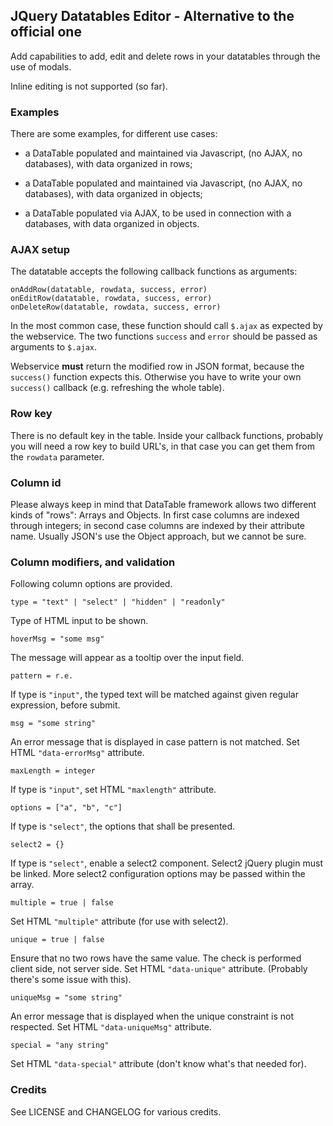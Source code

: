 ## JQuery Datatables Editor - Alternative to the official one

Add capabilities to add, edit and delete rows in your datatables through the use of modals.

Inline editing is not supported (so far).

### Examples

There are some examples, for different use cases:

* a DataTable populated and maintained via Javascript, (no AJAX, no databases), with data organized in rows;

* a DataTable populated and maintained via Javascript, (no AJAX, no databases), with data organized in objects;

* a DataTable populated via AJAX, to be used in connection with a databases, with data organized in objects.


### AJAX setup

The datatable accepts the following callback functions as arguments:

    onAddRow(datatable, rowdata, success, error)
    onEditRow(datatable, rowdata, success, error)
    onDeleteRow(datatable, rowdata, success, error)

In the most common case, these function should call `$.ajax` as expected by the webservice.
The two functions `success` and `error` should be passed as arguments to `$.ajax`.

Webservice **must** return the modified row in JSON format, because the `success()` function expects this.
Otherwise you have to write your own `success()` callback (e.g. refreshing the whole table). 

### Row key

There is no default key in the table.
Inside your callback functions, probably you will need a row key to build URL's, in that case you can get them from the `rowdata` parameter.

### Column id

Please always keep in mind that DataTable framework allows two different kinds of "rows": Arrays and Objects.
In first case columns are indexed through integers; in second case columns are indexed by their attribute name.
Usually JSON's use the Object approach, but we cannot be sure.

### Column modifiers, and validation

Following column options are provided.

    type = "text" | "select" | "hidden" | "readonly"

Type of HTML input to be shown.

    hoverMsg = "some msg"

The message will appear as a tooltip over the input field.

    pattern = r.e.

If type is `"input"`, the typed text will be matched against given regular expression, before submit.

    msg = "some string"

An error message that is displayed in case pattern is not matched. Set HTML `"data-errorMsg"` attribute.

    maxLength = integer

If type is `"input"`, set HTML `"maxlength"` attribute.

    options = ["a", "b", "c"]

If type is `"select"`, the options that shall be presented.

    select2 = {}

If type is `"select"`, enable a select2 component. Select2 jQuery plugin must be linked. More select2 configuration options may be passed within the array.

    multiple = true | false

Set HTML `"multiple"` attribute (for use with select2).

    unique = true | false

Ensure that no two rows have the same value. The check is performed client side, not server side. Set HTML `"data-unique"` attribute. (Probably there's some issue with this).

    uniqueMsg = "some string"

An error message that is displayed when the unique constraint is not respected. Set HTML `"data-uniqueMsg"` attribute.

    special = "any string"

Set HTML `"data-special"` attribute (don't know what's that needed for).


### Credits
See LICENSE and CHANGELOG for various credits.

